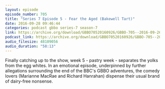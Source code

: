 ```yaml
---
layout: episode
episode_number: 705
title: "Series 7 Episode 5 - Fear the Aged (Bakewell Tart)"
date: 2016-09-28 09:46:44
categories: podcast gbbo series-7 season-7
link: https://archive.org/download/GBBO70520160926/GBBO-705--2016-09-26.mp3
podcast_link: https://archive.org/download/GBBO70520160926/GBBO-705--2016-09-26.mp3
audio_filesize: 48109056
audio_duration: "58:13"
---
```

Finally catching up to the show, week 5 - pastry week - separates the yolks from the egg whites. In an emotional episode, underpinned by further allegations surrounding the end of the BBC's GBBO adventures, the comedy lovers (Marianne MacRae and Richard Hanrahan) dispense their usual brand of dairy-free nonsense.
